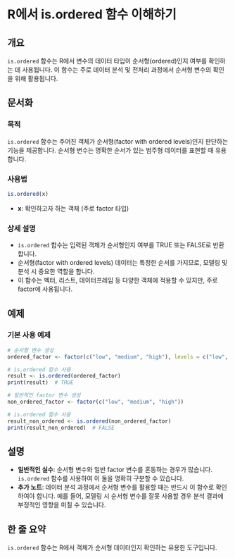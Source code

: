 <!--
Meta Description: # R에서 is.ordered 함수 이해하기 ## 개요 `is.ordered` 함수는 R에서 변수의 데이터 타입이 순서형(ordered)인지 여부를 확인하는 데 사용됩니다. 이 함수는 주로 데이터 분석 및 전처리 과정에서 순서형 변수의 확인을 위해 활용됩니다. ## 문...
Meta Keywords: ordered, 순서형, factor, 함수는, r에서
-->

# R에서 is.ordered 함수 이해하기

## 개요
`is.ordered` 함수는 R에서 변수의 데이터 타입이 순서형(ordered)인지 여부를 확인하는 데 사용됩니다. 이 함수는 주로 데이터 분석 및 전처리 과정에서 순서형 변수의 확인을 위해 활용됩니다.

## 문서화
### 목적
`is.ordered` 함수는 주어진 객체가 순서형(factor with ordered levels)인지 판단하는 기능을 제공합니다. 순서형 변수는 명확한 순서가 있는 범주형 데이터를 표현할 때 유용합니다.

### 사용법
```R
is.ordered(x)
```
- **x**: 확인하고자 하는 객체 (주로 factor 타입)

### 상세 설명
- `is.ordered` 함수는 입력된 객체가 순서형인지 여부를 TRUE 또는 FALSE로 반환합니다.
- 순서형(factor with ordered levels) 데이터는 특정한 순서를 가지므로, 모델링 및 분석 시 중요한 역할을 합니다.
- 이 함수는 벡터, 리스트, 데이터프레임 등 다양한 객체에 적용할 수 있지만, 주로 factor에 사용됩니다.

## 예제
### 기본 사용 예제
```R
# 순서형 변수 생성
ordered_factor <- factor(c("low", "medium", "high"), levels = c("low", "medium", "high"), ordered = TRUE)

# is.ordered 함수 사용
result <- is.ordered(ordered_factor)
print(result)  # TRUE

# 일반적인 factor 변수 생성
non_ordered_factor <- factor(c("low", "medium", "high"))

# is.ordered 함수 사용
result_non_ordered <- is.ordered(non_ordered_factor)
print(result_non_ordered)  # FALSE
```

## 설명
- **일반적인 실수**: 순서형 변수와 일반 factor 변수를 혼동하는 경우가 많습니다. `is.ordered` 함수를 사용하여 이 둘을 명확히 구분할 수 있습니다.
- **추가 노트**: 데이터 분석 과정에서 순서형 변수를 활용할 때는 반드시 이 함수로 확인하여야 합니다. 예를 들어, 모델링 시 순서형 변수를 잘못 사용할 경우 분석 결과에 부정적인 영향을 미칠 수 있습니다.

## 한 줄 요약
`is.ordered` 함수는 R에서 객체가 순서형 데이터인지 확인하는 유용한 도구입니다.